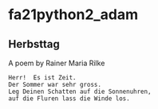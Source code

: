 # fa21python2_adam

## Herbsttag

A poem by Rainer Maria Rilke

    Herr!  Es ist Zeit.
    Der Sommer war sehr gross.
    Leg Deinen Schatten auf die Sonnenuhren,
    auf die Fluren lass die Winde los.




